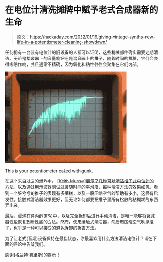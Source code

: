 # 在电位计清洗摊牌中赋予老式合成器新的生命

> 原文：<https://hackaday.com/2022/01/19/giving-vintage-synths-new-life-in-a-potentiometer-cleaning-showdown/>

任何拥有一台装有电位计的旧设备的人都可以证明，这些机械部件确实需要定期清洁。无论是接收器上的音量旋钮还是混音器上的推子，随着时间的推移，它们会变得噼啪作响，并且通常不精确，因为氧化和粘性往往会聚集在它们内部。

[![This is your potentiometer caked with gunk.](img/1066f1ae664490b8e25eb0dfb823899c.png)](https://hackaday.com/wp-content/uploads/2022/01/pots-fader-1.jpg)

This is your potentiometer caked with gunk.

在这个来自过去的爆炸中， [[Keith Murray]展示了几种可以清洁推子式电位计的方法](https://www.keithrobertmurray.com/articles/potentiometer-cleaning-showdown.html)，以及通过用示波器测试过渡随时间的平滑度，每种清洁方法的效果如何。看到一个脏兮兮的推子的表现有多糟糕，以及一股压缩空气的帮助有多小，这很有启发性。接触式清洁器效果更好，但无论如何都要把推子里所有松散的粘糊糊的东西弄出来。

最后，浸泡在异丙醇(IPA)中，以及完全拆卸后进行手动清洁，是唯一能够将衰减器性能恢复到新性能的方法。然而，使用接触式清洁器，然后用压缩空气吹掉推子，似乎是一种可以接受的避免拆卸的折衷方法。

为了让老式(音频)设备保持在最佳状态，你最喜欢用什么方法清洁电位计？请在下面的评论中告诉我们。

感谢[格兰特·弗里斯]的提示！